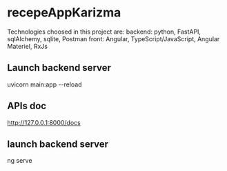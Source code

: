 # recepeAppKarizma
Technologies choosed in this project are: 
backend: python, FastAPI, sqlAlchemy, sqlite, Postman
front: Angular, TypeScript/JavaScript, Angular Materiel, RxJs
## Launch backend server
uvicorn main:app --reload

## APIs doc
http://127.0.0.1:8000/docs

## launch backend server
ng serve
